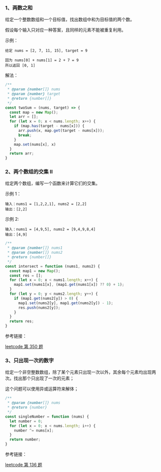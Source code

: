 ### 1、两数之和

给定一个整数数组和一个目标值，找出数组中和为目标值的两个数。

假设每个输入只对应一种答案，且同样的元素不能被重复利用。

示例：

```docs
给定 nums = [2, 7, 11, 15], target = 9

因为 nums[0] + nums[1] = 2 + 7 = 9
所以返回 [0, 1]
```

解法：

```js
/**
 * @param {number[]} nums
 * @param {number} target
 * @return {number[]}
 */
const twoSum = (nums, target) => {
  const map = new Map();
  let arr = [];
  for (let x = 0; x < nums.length; x++) {
    if (map.has(target - nums[x])) {
      arr.push(x, map.get(target - nums[x]));
      break;
    }
    map.set(nums[x], x)
  }
  return arr;
}
```

### 2、两个数组的交集 II

给定两个数组，编写一个函数来计算它们的交集。

示例 1：

```docs
输入：nums1 = [1,2,2,1], nums2 = [2,2]
输出：[2,2]
```

示例 2:

```docs
输入：nums1 = [4,9,5], nums2 = [9,4,9,8,4]
输出：[4,9]
```

```js
/**
 * @param {number[]} nums1
 * @param {number[]} nums2
 * @return {number[]}
 */
const intersect = function (nums1, nums2) {
  const map1 = new Map();
  const res = [];
  for (let x = 0; x < nums1.length; x++) {
    map1.set(nums1[x], (map1.get(nums1[x]) ?? 0) + 1);
  }
  for (let y = 0; y < nums2.length; y++) {
    if (map1.get(nums2[y]) > 0) {
      map1.set(nums2[y], map1.get(nums2[y]) - 1);
      res.push(nums2[y]);
    }
  }
  return res;
}
```

参考链接：

[leetcode 第 350 题](https://leetcode-cn.com/problems/intersection-of-two-arrays-ii/)

### 3、只出现一次的数字

给定一个非空整数数组，除了某个元素只出现一次以外，其余每个元素均出现两次。找出那个只出现了一次的元素；

这个问题可以使用异或运算符来解体；

```js
/**
 * @param {number[]} nums
 * @return {number}
 */
const singleNumber = function (nums) {
  let number = 0;
  for (let x = 0; x < nums.length; i++) {
    number ^= nums[x];
  }
  return number;
}
```

参考链接：

[leetcode 第 136 题](https://leetcode-cn.com/problems/single-number/)
